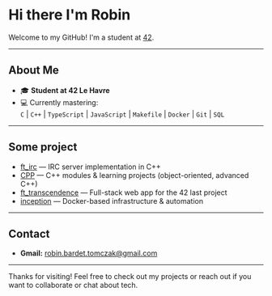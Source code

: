# Hi there I'm Robin

Welcome to my GitHub! I'm a student at [42](https://www.42.fr/).

---

## About Me

- 🎓 **Student at 42 Le Havre**
- 💻 Currently mastering:  
  `C` | `C++` | `TypeScript` | `JavaScript` | `Makefile` | `Docker` | `Git` | `SQL`
  
---
## Some project

- [ft_irc](https://github.com/rbardet/ft_irc) — IRC server implementation in C++
- [CPP](https://github.com/rbardet/CPP) — C++ modules & learning projects (object-oriented, advanced C++)
- [ft_transcendence](https://github.com/M-U-C-K-A/transcendance) — Full-stack web app for the 42 last project
- [inception](https://github.com/rbardet/inception) — Docker-based infrastructure & automation

---

## Contact

- **Gmail:** robin.bardet.tomczak@gmail.com

---

Thanks for visiting! Feel free to check out my projects or reach out if you want to collaborate or chat about tech.
